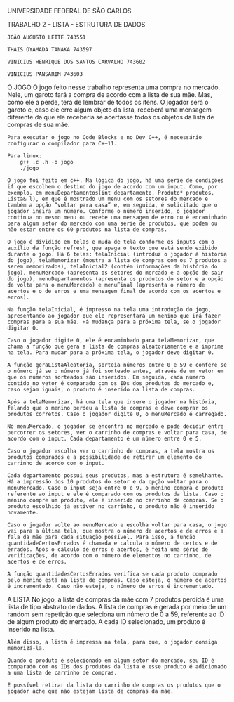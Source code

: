 UNIVERSIDADE FEDERAL DE SÃO CARLOS

TRABALHO 2 – LISTA - ESTRUTURA DE DADOS

    JOÃO AUGUSTO LEITE 743551
    
    THAIS OYAMADA TANAKA 743597
    
    VINICIUS HENRIQUE DOS SANTOS CARVALHO 743602
    
    VINICIUS PANSARIM 743603
    
O JOGO
	O jogo feito nesse trabalho representa uma compra no mercado. Nele, um garoto fará a compra de acordo com a lista de sua mãe. Mas, como ele a perde, terá de lembrar de todos os itens. O jogador será o garoto e, caso ele erre algum objeto da lista, receberá uma mensagem diferente da que ele receberia se acertasse todos os objetos da lista de compras de sua mãe.
	
	Para executar o jogo no Code Blocks e no Dev C++, é necessário configurar o compilador para C++11.
	
	Para linux:
 		g++ .c .h -o jogo
		./jogo
		
	O jogo foi feito em c++. Na lógica do jogo, há uma série de condições if que escolhem o destino do jogo de acordo com um input. Como, por exemplo, em menuDepartamentos(int departamento, Produto* produtos, Lista& l), em que é mostrado um menu com os setores do mercado e também a opção “voltar para casa” e, em seguida, é solicitado que o jogador insira um número. Conforme o número inserido, o jogador continua no mesmo menu ou recebe uma mensagem de erro ou é encaminhado para algum setor do mercado com uma série de produtos, que podem ou não estar entre os 60 produtos na lista de compras.
	
	O jogo é dividido em telas e muda de tela conforme os inputs com o auxílio da função refresh, que apaga o texto que está sendo exibido durante o jogo. Há 6 telas: telaInicial (introduz o jogador à história do jogo), telaMemorizar (mostra a lista de compras com os 7 produtos a serem memorizados), telaInicial2 (contém informações da história do jogo), menuMercado (apresenta os setores do mercado e a opção de sair do jogo), menuDepartamentos (apresenta os produtos do setor e a opção de volta para o menuMercado) e menuFinal (apresenta o número de acertos e o de erros e uma mensagem final de acordo com os acertos e erros).
	
	Na função telaInicial, é impresso na tela uma introdução do jogo, apresentando ao jogador que ele representará um menino que irá fazer compras para a sua mãe. Há mudança para a próxima tela, se o jogador digitar 0.
	
	Caso o jogador digite 0, ele é encaminhado para telaMemorizar, que chama a função que gera a lista de compras aleatoriamente e a imprime na tela. Para mudar para a próxima tela, o jogador deve digitar 0.
	
	A função geraListaAleatoria, sorteia números entre 0 e 59 e confere se o número já se o número já foi sorteado antes, através de um vetor em que os números sorteados são inseridos. Em seguida, cada número contido no vetor é comparado com os IDs dos produtos do mercado e, caso sejam iguais, o produto é inserido na lista de compras.
	
	Após a telaMemorizar, há uma tela que insere o jogador na história, falando que o menino perdeu a lista de compras e deve comprar os produtos corretos. Caso o jogador digite 0, o menuMercado é carregado.
	
	No menuMercado, o jogador se encontra no mercado e pode decidir entre percorrer os setores, ver o carrinho de compras e voltar para casa, de acordo com o input. Cada departamento é um número entre 0 e 5. 
	
	Caso o jogador escolha ver o carrinho de compras, a tela mostra os produtos comprados e a possibilidade de retirar um elemento do carrinho de acordo com o input. 
	
	Cada departamento possui seus produtos, mas a estrutura é semelhante. Há a impressão dos 10 produtos do setor e da opção voltar para o menuMercado. Caso o input seja entre 0 e 9, o menino compra o produto referente ao input e ele é comparado com os produtos da lista. Caso o menino compre um produto, ele é inserido no carrinho de compras. Se o produto escolhido já estiver no carrinho, o produto não é inserido novamente.	
	
	Caso o jogador volte ao menuMercado e escolha voltar para casa, o jogo vai para a última tela, que mostra o número de acertos e de erros e a fala da mãe para cada situação possível. Para isso, a função quantidadeCertosErrados é chamada e calcula o número de certos e de errados. Após o cálculo de erros e acertos, é feita uma série de verificações, de acordo com o número de elementos no carrinho, de acertos e de erros.
	
	A função quantidadesCertosErrados verifica se cada produto comprado pelo menino está na lista de compras. Caso esteja, o número de acertos é incrementado. Caso não esteja, o número de erros é incrementado. 
  
A LISTA
	No jogo, a lista de compras da mãe com 7 produtos perdida é uma lista de tipo abstrato de dados. A lista de compras é gerada por meio de um random sem repetição que seleciona um número de 0 a 59, referente ao ID de algum produto do mercado. A cada ID selecionado, um produto é inserido na lista.
	
	Além disso, a lista é impressa na tela, para que, o jogador consiga memorizá-la. 
	
	Quando o produto é selecionado em algum setor do mercado, seu ID é comparado com os IDs dos produtos da lista e esse produto é adicionado a uma lista de carrinho de compras. 
	
	É possível retirar da lista do carrinho de compras os produtos que o jogador ache que não estejam lista de compras da mãe.
